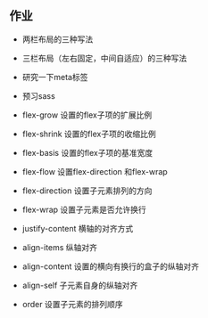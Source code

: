 
## 作业
* 两栏布局的三种写法
* 三栏布局（左右固定，中间自适应）的三种写法
* 研究一下meta标签
* 预习sass


* flex-grow 设置的flex子项的扩展比例
* flex-shrink 设置的flex子项的收缩比例
* flex-basis 设置的flex子项的基准宽度
* flex-flow 设置flex-direction 和flex-wrap
* flex-direction 设置子元素排列的方向
* flex-wrap 设置子元素是否允许换行
* justify-content 横轴的对齐方式
* align-items 纵轴对齐
* align-content 设置的横向有换行的盒子的纵轴对齐
* align-self 子元素自身的纵轴对齐
* order 设置子元素的排列顺序

